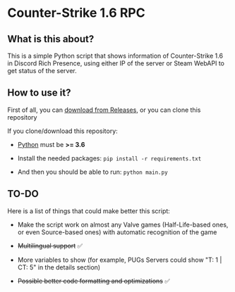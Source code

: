 # Counter-Strike 1.6 RPC

## What is this about?

This is a simple Python script that shows information of Counter-Strike 1.6 in Discord Rich Presence, using either IP of the server or Steam WebAPI to get status of the server.

## How to use it?

First of all, you can [download from Releases](https://github.com/Drakunovu/csrpc/releases/latest), or you can clone this repository

If you clone/download this repository:

- [Python](https://www.python.org/downloads/) must be **>= 3.6**

- Install the needed packages: `pip install -r requirements.txt`

- And then you should be able to run: `python main.py`

## TO-DO

Here is a list of things that could make better this script:

- Make the script work on almost any Valve games (Half-Life-based ones, or even Source-based ones) with automatic recognition of the game

- ~~Multilingual support~~ ✅

- More variables to show (for example, PUGs Servers could show "T: 1 | CT: 5" in the details section)

- ~~Possible better code formatting and optimizations~~ ✅
